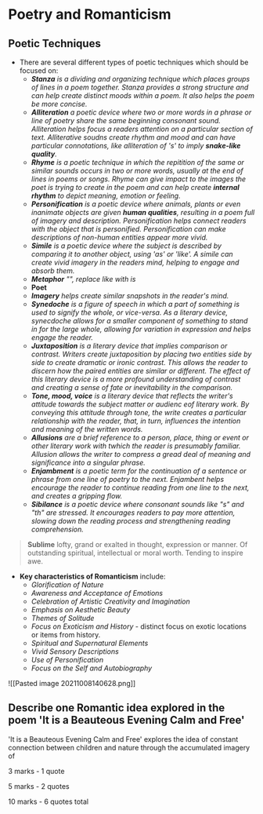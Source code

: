 # Poetry and Romanticism
## Poetic Techniques
- There are several different types of poetic techniques which should be focused on:
	- _**Stanza** is a dividing and organizing technique which places groups of lines in a poem together. Stanza provides a strong structure and can help create distinct moods within a poem. It also helps the poem be more concise._ 
	- _**Alliteration** a poetic device where two or more words in a phrase or line of poetry share the same beginning consonant sound. Alliteration helps focus a readers attention on a particular section of text. Alliterative soudns create rhythm and mood and can have particular connotations, like alliteration of 's' to imply **snake-like quality**._
	- _**Rhyme** is a poetic technique in which the repitition of the same or similar sounds occurs in two or more words, usually at the end of lines in poems or songs. Rhyme can give impact to the images the poet is trying to create in the poem and can help create **internal rhythm** to depict meaning, emotion or feeling._
	- _**Personification** is a poetic device where animals, plants or even inanimate objects are given **human qualities**, resulting in a poem full of imagery and description. Personification helps connect readers with the object that is personified. Personification can make descriptions of non-human entities appear more vivid._
	- _**Simile** is a poetic device where the subject is described by comparing it to another object, using 'as' or 'like'. A simile can create vivid imagery in the readers mind, helping to engage and absorb them._
	- _**Metaphor** "", replace like with is_
	- **Poet**
	- _**Imagery** helps create similar snapshots in the reader's mind._
	- _**Synedoche** is a figure of speech in which a part of something is used to signify the whole, or vice-versa. As a literary device, synecdoche allows for a smaller component of something to stand in for the large whole, allowing for variation in expression and helps engage the reader._
	- _**Juxtaposition** is a literary device that implies comparison or contrast. Writers create juxtaposition by placing two entities side by side to create dramatic or ironic contrast. This allows the reader to discern how the paired entities are similar or different. The effect of this literary device is a more profound understanding of contrast and creating a sense of fate or inevitability in the comparison._
	- _**Tone, mood, voice** is a literary device that reflects the writer's attitude towards the subject matter or audienc eof literary work. By conveying this attitude through tone, the write creates a particular relationship with the reader, that, in turn, influences the intention and meaning of the written words._
	- _**Allusions** are a brief reference to a person, place, thing or event or other literary work with twhich the reader is presumably familiar. Allusion allows the writer to compress a gread deal of meaning and significance into a singular phrase._
	- _**Enjambment** is a poetic term for the continuation of a sentence or phrase from one line of poetry to the next. Enjambent helps encourage the reader to continue reading from one line to the next, and creates a gripping flow._
	- _**Sibilance** is a poetic device where consonant sounds like "s" and "th" are stressed. It encourages readers to pay more attention, slowing down the reading process and strengthening reading comprehension._

> **Sublime** lofty, grand or exalted in thought, expression or manner. Of outstanding spiritual, intellectual or moral worth. Tending to inspire awe.

- **Key characteristics of Romanticism** include:
	- *Glorification of Nature*
	- *Awareness and Acceptance of Emotions*
	- *Celebration of Artistic Creativity and Imagination*
	- *Emphasis on Aesthetic Beauty*
	- *Themes of Solitude*
	- *Focus on Exoticism and History* - distinct focus on exotic locations or items from history.
	- *Spiritual and Supernatural Elements*
	- *Vivid Sensory Descriptions*
	- *Use of Personification*
	- *Focus on the Self and Autobiography*

![[Pasted image 20211008140628.png]]

## Describe one Romantic idea explored in the poem 'It is a Beauteous Evening Calm and Free'
'It is a Beauteous Evening Calm and Free' explores the idea of constant connection between children and nature through the accumulated imagery of 

3 marks - 1 quote

5 marks - 2 quotes

10 marks - 6 quotes total